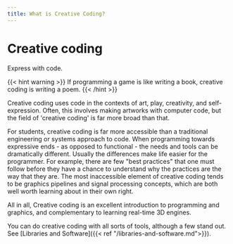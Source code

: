 ```yaml
---
title: What is Creative Coding?
---
```


# Creative coding
Express with code.

{{< hint warning >}}
If programming a game is like writing a book, creative coding is writing a poem.
{{< /hint >}}

Creative coding uses code in the contexts of art, play, creativity, and self-expression. Often, this involves making artworks with computer code, but the field of 'creative coding' is far more broad than that.

For students, creative coding is far more accessible than a traditional engineering or systems approach to code. When programming towards expressive ends - as opposed to functional - the needs and tools can be dramatically different. Usually the differences make life easier for the programmer. For example, there are few "best practices" that one must  follow before they have a chance to understand why the practices are the way that they are. The most inaccessible element of creative coding tends to be graphics pipelines and signal processing concepts, which are both well worth learning about in their own right.

All in all, Creative coding is an excellent introduction to programming and graphics, and complementary to learning real-time 3D engines.

You can do creative coding with all sorts of tools, although a few stand out. See [Libraries and Software]({{< ref "/libraries-and-software.md">}}).
